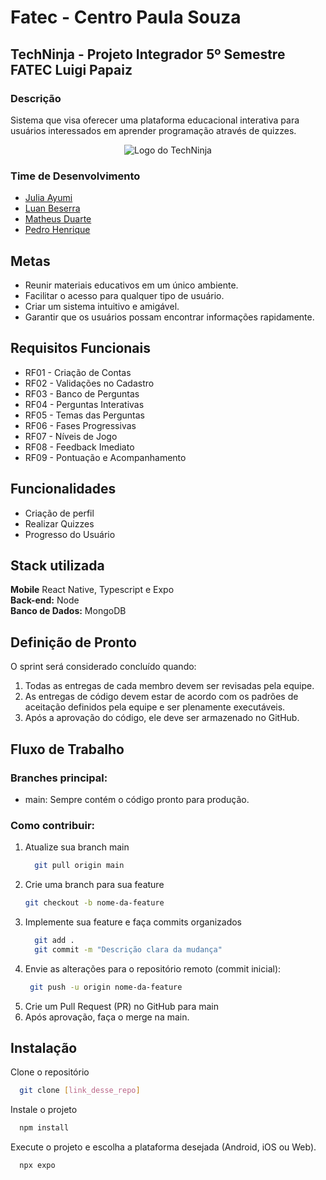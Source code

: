 # Fatec - Centro Paula Souza
## TechNinja - Projeto Integrador 5º Semestre FATEC Luigi Papaiz
### Descrição
Sistema que visa oferecer uma plataforma educacional interativa para usuários interessados em aprender programação através de quizzes.

<div align="center">
   <img src="https://github.com/user-attachments/assets/fb5772d4-e1f7-41a4-89d6-02a6c15df763" alt='Logo do TechNinja' />
  
</div>

### Time de Desenvolvimento
- [Julia Ayumi](https://github.com/JuliaAyumi)
- [Luan Beserra](https://github.com/luan-beserra)
- [Matheus Duarte](https://github.com/matheusduartedevs)
- [Pedro Henrique](https://github.com/PedroHHCarvalho)

## Metas
- Reunir materiais educativos em um único ambiente.​
- Facilitar o acesso para qualquer tipo de usuário.​
- Criar um sistema intuitivo e amigável.​
- Garantir que os usuários possam encontrar informações rapidamente.

## Requisitos Funcionais
- RF01 - Criação de Contas​
- RF02 - Validações no Cadastro​
- RF03 - Banco de Perguntas​
- RF04 - Perguntas Interativas​
- RF05 - Temas das Perguntas​
- RF06 - Fases Progressivas​
- RF07 - Níveis de Jogo​
- RF08 - Feedback Imediato​
- RF09 - Pontuação e Acompanhamento​

## Funcionalidades
- Criação de perfil
- Realizar Quizzes
- Progresso do Usuário 

## Stack utilizada
**Mobile** React Native, Typescript e Expo <br />
**Back-end:** Node <br />
**Banco de Dados:** MongoDB

## Definição de Pronto
O sprint será considerado concluído quando:
1. Todas as entregas de cada membro devem ser revisadas pela equipe.
2. As entregas de código devem estar de acordo com os padrões de aceitação definidos pela equipe e ser plenamente executáveis.
3. Após a aprovação do código, ele deve ser armazenado no GitHub.

## Fluxo de Trabalho

### Branches principal:
- main: Sempre contém o código pronto para produção.

### Como contribuir:
1. Atualize sua branch main
   ```bash
     git pull origin main
   ```
2. Crie uma branch para sua feature
   ```bash
   git checkout -b nome-da-feature
   ```
3. Implemente sua feature e faça commits organizados
   ```bash
     git add .
     git commit -m "Descrição clara da mudança"
   ```
4. Envie as alterações para o repositório remoto (commit inicial):
   ```bash
    git push -u origin nome-da-feature
   ```
5. Crie um Pull Request (PR) no GitHub para main
6. Após aprovação, faça o merge na main.

## Instalação
Clone o repositório
```bash
  git clone [link_desse_repo]
```

Instale o projeto
```bash
  npm install
```

Execute o projeto e escolha a plataforma desejada (Android, iOS ou Web).
```bash
  npx expo
```
